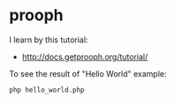 # prooph

I learn by this tutorial:
* http://docs.getprooph.org/tutorial/

To see the result of "Hello World" example:
```bash
php hello_world.php
```